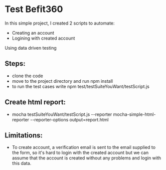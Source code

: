 # Test Befit360

In this simple project, I created 2 scripts to automate:
 - Creating an account
 - Logining with created account

Using data driven testing

## Steps:
 - clone the code
 - move to the project directory and run npm install
 - to run the test cases write npm test/testSuiteYouWant/testScript.js

## Create html report:
 - mocha testSuiteYouWant/testScript.js --reporter mocha-simple-html-reporter --reporter-options output=report.html

## Limitations:
 - To create account, a verification email is sent to the email supplied to the form, so it's hard to login with the created account but we can assume that the account is created without any problems and login with this data.
